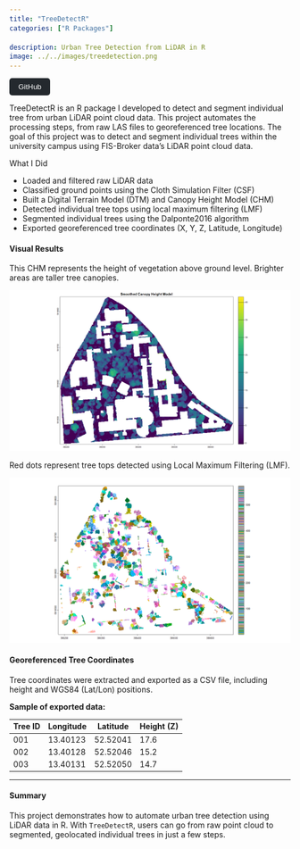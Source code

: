 ```yaml
---
title: "TreeDetectR"
categories: ["R Packages"]

description: Urban Tree Detection from LiDAR in R
image: ../../images/treedetection.png
---
```

<a href="https://github.com/fyeqaa/TreeDetectR" target="_blank">
  <button style="background-color:#24292e; color:white; padding:8px 16px; border:none; border-radius:5px; cursor:pointer;">
    GitHub
  </button>
</a>


TreeDetectR is an R package I developed to detect and segment individual tree from urban LiDAR point cloud data. This project automates the processing steps, from raw LAS files to georeferenced tree locations.
The goal of this project was to detect and segment individual trees within the university campus using FIS-Broker data’s LiDAR point cloud data. 



What I Did

- Loaded and filtered raw LiDAR data
- Classified ground points using the Cloth Simulation Filter (CSF)
- Built a Digital Terrain Model (DTM) and Canopy Height Model (CHM)
- Detected individual tree tops using local maximum filtering (LMF)
- Segmented individual trees using the Dalponte2016 algorithm
- Exported georeferenced tree coordinates (X, Y, Z, Latitude, Longitude)

#### Visual Results

This CHM represents the height of vegetation above ground level. Brighter areas are taller tree canopies.

![CHM](../../images/Smoothed_CHM.png)

Red dots represent tree tops detected using Local Maximum Filtering (LMF).

![Tree Tops](../../images/treetops.png)


#### Georeferenced Tree Coordinates

Tree coordinates were extracted and exported as a CSV file, including height and WGS84 (Lat/Lon) positions.

**Sample of exported data:**

| Tree ID | Longitude | Latitude | Height (Z) |
|---------|-----------|----------|------------|
| 001     | 13.40123  | 52.52041 | 17.6       |
| 002     | 13.40128  | 52.52046 | 15.2       |
| 003     | 13.40131  | 52.52050 | 14.7       |

---

#### Summary

This project demonstrates how to automate urban tree detection using LiDAR data in R. With `TreeDetectR`, users can go from raw point cloud to segmented, geolocated individual trees in just a few steps.


